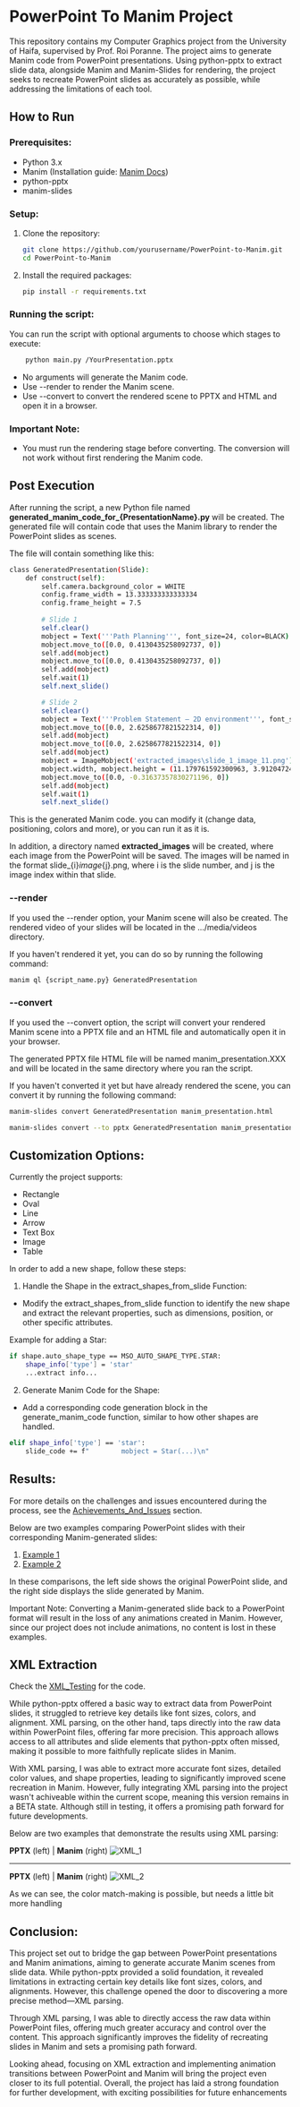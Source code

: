 # PowerPoint To Manim Project

This repository contains my Computer Graphics project from the University of Haifa, supervised by Prof. Roi Poranne. The project aims to generate Manim code from PowerPoint presentations. Using python-pptx to extract slide data, alongside Manim and Manim-Slides for rendering, the project seeks to recreate PowerPoint slides as accurately as possible, while addressing the limitations of each tool.


## How to Run

### Prerequisites:
- Python 3.x
- Manim (Installation guide: [Manim Docs](https://docs.manim.community/en/stable/installation.html))
- python-pptx 
- manim-slides

### Setup:
1. Clone the repository:
   ```bash
   git clone https://github.com/yourusername/PowerPoint-to-Manim.git
   cd PowerPoint-to-Manim
2. Install the required packages:

   ```bash 
   pip install -r requirements.txt
### Running the script:

You can run the script with optional arguments to choose which stages to execute:
```bash
    python main.py /YourPresentation.pptx
```

* No arguments will generate the Manim code.
* Use --render to render the Manim scene.
* Use --convert to convert the rendered scene to PPTX and HTML and open it in a browser.

### Important Note:
- You must run the rendering stage before converting. The conversion will not work without first rendering the Manim code.

## Post Execution
After running the script, a new Python file named **generated_manim_code_for_{PresentationName}.py** will be created. The generated file will contain code that uses the Manim library to render the PowerPoint slides as scenes.

The file will contain something like this:
```bash
class GeneratedPresentation(Slide):
    def construct(self):
        self.camera.background_color = WHITE
        config.frame_width = 13.333333333333334
        config.frame_height = 7.5
    
        # Slide 1
        self.clear()
        mobject = Text('''Path Planning''', font_size=24, color=BLACK)
        mobject.move_to([0.0, 0.4130435258092737, 0])
        self.add(mobject)
        mobject.move_to([0.0, 0.4130435258092737, 0])
        self.add(mobject)
        self.wait(1)
        self.next_slide()

        # Slide 2
        self.clear()
        mobject = Text('''Problem Statement – 2D environment''', font_size=24, color=BLACK)
        mobject.move_to([0.0, 2.6258677821522314, 0])
        self.add(mobject)
        mobject.move_to([0.0, 2.6258677821522314, 0])
        self.add(mobject)
        mobject = ImageMobject('extracted_images\slide_1_image_11.png')
        mobject.width, mobject.height = (11.179761592300963, 3.912047244094488)
        mobject.move_to([0.0, -0.31637357830271196, 0])
        self.add(mobject)
        self.wait(1)
        self.next_slide()
```

This is the generated Manim code. you can modify it (change data, positioning, colors and more), or you can run it as it is.

In addition, a directory named **extracted_images** will be created, where each image from the PowerPoint will be saved. The images will be named in the format slide_{i}_image_{j}.png, where i is the slide number, and j is the image index within that slide.

### --render
If you used the --render option, your Manim scene will also be created. The rendered video of your slides will be located in the .../media/videos directory.

If you haven't rendered it yet, you can do so by running the following command:

```bash 
manim ql {script_name.py} GeneratedPresentation
```

### --convert
If you used the --convert option, the script will convert your rendered Manim scene into a PPTX file and an HTML file and automatically open it in your browser. 

The generated PPTX file HTML file will be named manim_presentation.XXX and will be located in the same directory where you ran the script.

If you haven't converted it yet but have already rendered the scene, you can convert it by running the following command:

``` bash
manim-slides convert GeneratedPresentation manim_presentation.html
```

``` bash
manim-slides convert --to pptx GeneratedPresentation manim_presentation.pptx
```

## Customization Options:

Currently the project supports:
* Rectangle
* Oval
* Line
* Arrow
* Text Box
* Image
* Table

In order to add a new shape, follow these steps:

1. Handle the Shape in the extract_shapes_from_slide Function:
* Modify the extract_shapes_from_slide function to identify the new shape and extract the relevant properties, such as dimensions, position, or other specific attributes.

Example for adding a Star:
```bash
if shape.auto_shape_type == MSO_AUTO_SHAPE_TYPE.STAR:
    shape_info['type'] = 'star'
    ...extract info...
```

2. Generate Manim Code for the Shape:
*  Add a corresponding code generation block in the generate_manim_code function, similar to how other shapes are handled.

```bash
elif shape_info['type'] == 'star':
    slide_code += f"        mobject = Star(...)\n"
```

## Results:

For more details on the challenges and issues encountered during the process, see the [Achievements_And_Issues](https://github.com/WeissShahar/PowerPoint_to_Manim/blob/master/Achievements_And_Issues.md) section.

Below are two examples comparing PowerPoint slides with their corresponding Manim-generated slides:

1. [Example 1](https://draftable.com/compare/BkarpogpdKxm)
2. [Example 2](https://draftable.com/compare/LPBhImDhwuka)


In these comparisons, the left side shows the original PowerPoint slide, and the right side displays the slide generated by Manim.

Important Note:
Converting a Manim-generated slide back to a PowerPoint format will result in the loss of any animations created in Manim. However, since our project does not include animations, no content is lost in these examples.


## XML Extraction
Check the [XML_Testing](https://github.com/WeissShahar/PowerPoint_to_Manim/blob/master/xml_testing.py) for the code.


While python-pptx offered a basic way to extract data from PowerPoint slides, it struggled to retrieve key details like font sizes, colors, and alignment. XML parsing, on the other hand, taps directly into the raw data within PowerPoint files, offering far more precision. This approach allows access to all attributes and slide elements that python-pptx often missed, making it possible to more faithfully replicate slides in Manim.

With XML parsing, I was able to extract more accurate font sizes, detailed color values, and shape properties, leading to significantly improved scene recreation in Manim. However, fully integrating XML parsing into the project wasn't achiveable within the current scope, meaning this version remains in a BETA state. Although still in testing, it offers a promising path forward for future developments.

Below are two examples that demonstrate the results using XML parsing:

**PPTX** (left) | **Manim** (right)
![XML_1](https://github.com/user-attachments/assets/a0df064d-b7ab-4e64-91b1-fe9041a3560a)

---

**PPTX** (left) | **Manim** (right)
![XML_2](https://github.com/user-attachments/assets/db77d6dc-cd21-4fdf-a43c-0a7b9d2a9ca3)

As we can see, the color match-making is possible, but needs a little bit more handling


## Conclusion:

This project set out to bridge the gap between PowerPoint presentations and Manim animations, aiming to generate accurate Manim scenes from slide data. While python-pptx provided a solid foundation, it revealed limitations in extracting certain key details like font sizes, colors, and alignments. However, this challenge opened the door to discovering a more precise method—XML parsing.

Through XML parsing, I was able to directly access the raw data within PowerPoint files, offering much greater accuracy and control over the content. This approach significantly improves the fidelity of recreating slides in Manim and sets a promising path forward.

Looking ahead, focusing on XML extraction and implementing animation transitions between PowerPoint and Manim will bring the project even closer to its full potential. Overall, the project has laid a strong foundation for further development, with exciting possibilities for future enhancements
